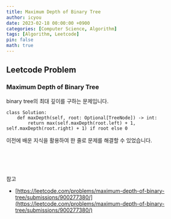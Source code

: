 ```yaml
---
title: Maximum Depth of Binary Tree
author: icyou
date: 2023-02-18 00:00:00 +0900
categories: [Computer Science, Algorithm]
tags: [Algorithm, Leetcode]
pin: false
math: true
---
```


## Leetcode Problem

### Maximum Depth of Binary Tree
binary tree의 최대 깊이를 구하는 문제입니다.

```
class Solution:
    def maxDepth(self, root: Optional[TreeNode]) -> int:
        return max(self.maxDepth(root.left) + 1, self.maxDepth(root.right) + 1) if root else 0

```
이전에 배운 지식을 활용하여 한 줄로 문제를 해결할 수 있었습니다.

<br/><br/><br/><br/>
참고 
- [https://leetcode.com/problems/maximum-depth-of-binary-tree/submissions/900277380/](https://leetcode.com/problems/maximum-depth-of-binary-tree/submissions/900277380/)
